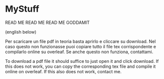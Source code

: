 # MyStuff
READ ME READ ME READ ME GODDAMIT

(english below)

Per scaricare un file pdf in teoria basta aprirlo e cliccare su download. Nel caso questo non funzionasse puoi copiare tutto il file tex corrispondente e compilarlo online su overleaf. Se anche questo non funziona, contattami.

To download a pdf file it should suffice to just open it and click download. If this does not work, you can copy the corresponding tex file and compile it online on overleaf. If this also does not work, contact me.
